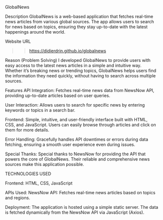 GlobalNews

Description
GlobalNews is a web-based application that fetches real-time news articles from various global sources. The app allows users to search for news based on topics, ensuring they stay up-to-date with the latest happenings around the world.

Website URL
>> https://didierdrin.github.io/globalnews

Reason (Problem Solving)
I developed GlobalNews to provide users with easy access to the latest news articles in a simple and intuitive way. Whether it’s breaking news or trending topics, GlobalNews helps users find the information they need quickly, without having to search across multiple sources.

Features
API Integration:
Fetches real-time news data from NewsNow API, providing up-to-date articles based on user queries.

User Interaction:
Allows users to search for specific news by entering keywords or topics in a search bar.

Frontend:
Simple, intuitive, and user-friendly interface built with HTML, CSS, and JavaScript.
Users can easily browse through articles and click on them for more details.

Error Handling:
Gracefully handles API downtimes or errors during data fetching, ensuring a smooth user experience even during issues.

Special Thanks:
Special thanks to NewsNow for providing the API that powers the core of GlobalNews. Their reliable and comprehensive news sources make this application possible.

TECHNOLOGIES USED

Frontend:
HTML, CSS, JavaScript

APIs Used:
NewsNow API: Fetches real-time news articles based on topics and regions.

Deployment:
The application is hosted using a simple static server. The data is fetched dynamically from the NewsNow API via JavaScript (Axios).
